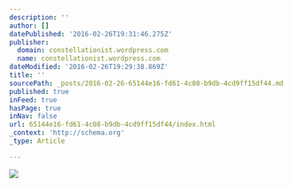 ```yaml
---
description: ''
author: []
datePublished: '2016-02-26T19:31:46.275Z'
publisher:
  domain: constellationist.wordpress.com
  name: constellationist.wordpress.com
dateModified: '2016-02-26T19:29:38.869Z'
title: ''
sourcePath: _posts/2016-02-26-65144e16-fd61-4c08-b9db-4cd9ff15df44.md
published: true
inFeed: true
hasPage: true
inNav: false
url: 65144e16-fd61-4c08-b9db-4cd9ff15df44/index.html
_context: 'http://schema.org'
_type: Article

---
```

![](https://constellationist.files.wordpress.com/2015/12/img_0825.jpg?w=1572&h=768&crop=1)